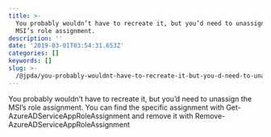 ```yaml
---
title: >-
  You probably wouldn’t have to recreate it, but you’d need to unassign the
  MSI’s role assignment.
description: ''
date: '2019-03-01T03:54:31.653Z'
categories: []
keywords: []
slug: >-
  /@jpda/you-probably-wouldnt-have-to-recreate-it-but-you-d-need-to-unassign-the-msi-s-role-assignment-6fc190ad3f6e
---
```


You probably wouldn’t have to recreate it, but you’d need to unassign the MSI’s role assignment. You can find the specific assignment with Get-AzureADServiceAppRoleAssignment and remove it with Remove-AzureADServiceAppRoleAssignment